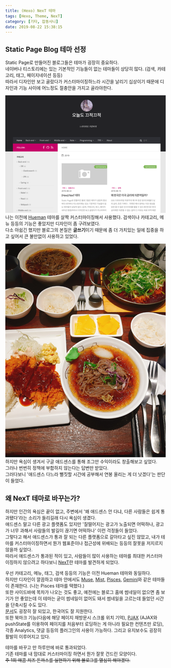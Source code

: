 ```yaml
---
title: (Hexo) NexT 테마
tags: [Hexo, Theme, NexT]
category: [기타, 잡동사니]
date: 2019-08-22 15:38:15
---
```

## Static Page Blog 테마 선정
Static Page로 만들어진 블로그들은 테마가 굉장히 중요하다.  
네이버나 티스토리에는 있는 기본적인 기능들이 없는 테마들이 상당히 많다. (검색, 카테고리, 태그, 페이지네이션 등등)  
따라서 디자인만 보고 골랐다가 커스터마이징하느라 시간을 날리기 십상이기 때문에 디자인과 기능 사이에 어느정도 절충안을 가지고 골라야한다.  

![](hexo-theme-next/hueman.png)  
나는 이전에 [Hueman](https://github.com/ppoffice/hexo-theme-hueman) 테마를 살짝 커스터마이징해서 사용했다.
검색이나 카테고리, 메뉴 등등의 기능은 좋았지만 디자인이 좀 구려보였다.  
다소 아쉽긴 했지만 블로그의 본질은 **글쓰기**이기 때문에 좀 더 가치있는 일에 집중을 하고 싶어서 큰 불만없이 사용하고 있었다.

![넘나 맛있는 내사랑 돈까스를 매주 공짜로 먹을 수만 있다면...](hexo-theme-next/pork-cutlet.jpeg)
하지만 욕심이 생겨서 구글 애드센스를 통해 조그만 수익이라도 창출해보고 싶었다.  
그러나 번번히 정책에 부합하지 않는다는 답변만 받았다.  
그러다보니 '애드센스 다느라 뻘짓할 시간에 공부해서 연봉 올리는 게 더 낫겠다'는 판단이 들었다.

## 왜 NexT 테마로 바꾸는가?
하지만 인간의 욕심은 끝이 없고, 주변에서 '왜 애드센스 안 다냐, 다른 사람들은 쉽게 통과됐다'라는 소리가 들리길래 다시 욕심이 생겼다.  
애드센스 말고 다른 광고 플랫폼도 있지만 '질떨어지는 광고가 노출되면 어떡하나, 광고가 너무 과해서 사람들의 발길이 끊기면 어떡하나' 이런 걱정들이 들었다.  
그렇다고 해서 애드센스가 통과 잘 되는 다른 플랫폼으로 갈아타고 싶진 않았고, 내가 테마를 커스터마이징하면서 뭔가 웹표준이나 접근성에 위배되는 등등의 잘못을 저지르지 않을까 싶었다.  
따라서 애드센스가 통과된 적이 있고, 사람들이 많이 사용하는 테마를 최대한 커스터마이징하지 않으려고 하다보니 [NexT](https://github.com/theme-next/hexo-theme-next)란 테마를 발견하게 되었다.

우선 카테고리, 메뉴, 태그, 검색 등등의 기능은 이전 Hueman 테마와 동일하다.  
하지만 디자인이 깔끔하고 테마 안에서도 [Muse](https://muse.theme-next.org), [Mist](https://mist.theme-next.org), [Pisces](https://pisces.theme-next.org), [Gemini](https://theme-next.org)와 같은 테마들이 존재한다. (나는 Pisces 테마를 택했다.)  
또한 사이드바에 목차가 나오는 것도 좋고, 예전에는 블로그 홈에 썸네일이 없으면 좀 보기가 안 좋았는데 이 테마는 굳이 썸네일이 없어도 돼서 썸네일을 고르는데 들었던 시간을 단축시킬 수도 있다.  
[문서](https://theme-next.org/docs/)도 굉장히 잘 되있고, 한국어도 잘 지원한다.  
또한 북마크 기능(다음에 해당 페이지 재방문시 스크롤 위치 기억), [PJAX](https://github.com/MoOx/pjax) (AJAX와 pushState를 이용하여 페이지를 처음부터 로딩하는 게 아니라 필요한 컨텐츠만 로딩), 각종 Analytics, 댓글 등등의 플러그인의 사용이 가능하다.
그리고 유지보수도 굉장히 활발히 이루어지고 있다.

테마를 바꾸고 만 하루만에 바로 통과되었다.  
기존 테마를 내 맘대로 커스터마이징 하면서 뭔가 잘못 건드린 모양이다.  
~~주 1회 매콤 치즈 돈까스를 실현하기 위해 블로그를 열심히 해야겠다.~~

